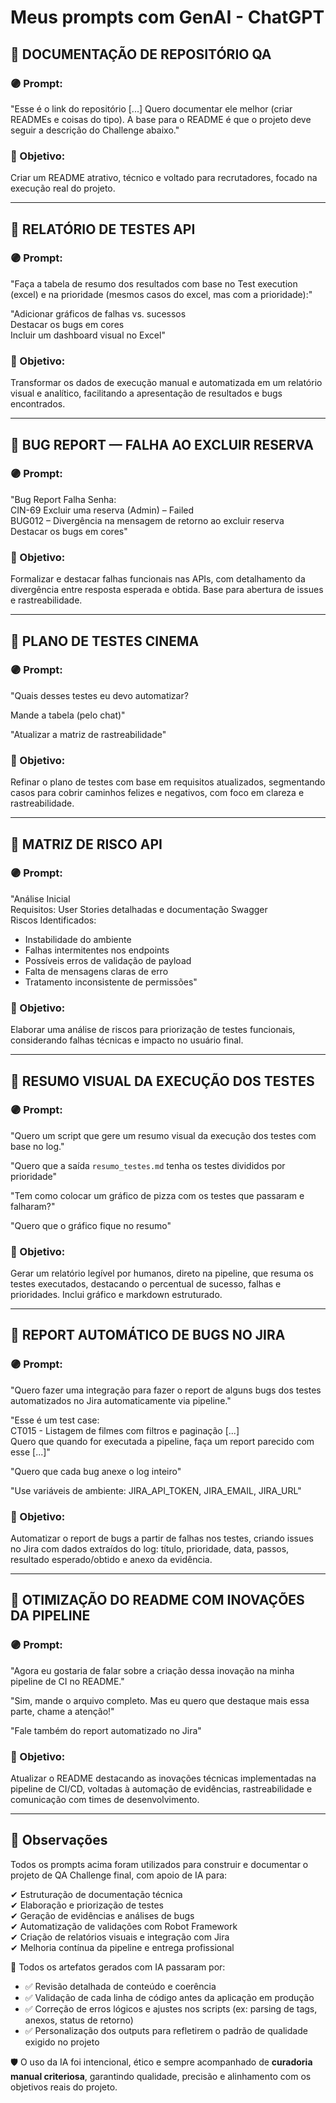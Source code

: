 # Meus prompts com GenAI - ChatGPT
## 📁 DOCUMENTAÇÃO DE REPOSITÓRIO QA

### 🟣 Prompt:
"Esse é o link do repositório [...] Quero documentar ele melhor (criar READMEs e coisas do tipo). A base para o README é que o projeto deve seguir a descrição do Challenge abaixo."

### 🔎 Objetivo:
Criar um README atrativo, técnico e voltado para recrutadores, focado na execução real do projeto.

---

## 📁 RELATÓRIO DE TESTES API

### 🟣 Prompt:
"Faça a tabela de resumo dos resultados com base no Test execution (excel) e na prioridade (mesmos casos do excel, mas com a prioridade):"

"Adicionar gráficos de falhas vs. sucessos  
Destacar os bugs em cores  
Incluir um dashboard visual no Excel"

### 🔎 Objetivo:
Transformar os dados de execução manual e automatizada em um relatório visual e analítico, facilitando a apresentação de resultados e bugs encontrados.

---

## 📁 BUG REPORT — FALHA AO EXCLUIR RESERVA

### 🟣 Prompt:
"Bug Report Falha Senha:  
CIN-69 Excluir uma reserva (Admin) – Failed  
BUG012 – Divergência na mensagem de retorno ao excluir reserva  
Destacar os bugs em cores"

### 🔎 Objetivo:
Formalizar e destacar falhas funcionais nas APIs, com detalhamento da divergência entre resposta esperada e obtida. Base para abertura de issues e rastreabilidade.

---

## 📁 PLANO DE TESTES CINEMA

### 🟣 Prompt:
"Quais desses testes eu devo automatizar?

Mande a tabela (pelo chat)"

"Atualizar a matriz de rastreabilidade"

### 🔎 Objetivo:
Refinar o plano de testes com base em requisitos atualizados, segmentando casos para cobrir caminhos felizes e negativos, com foco em clareza e rastreabilidade.

---

## 📁 MATRIZ DE RISCO API

### 🟣 Prompt:
"Análise Inicial  
Requisitos: User Stories detalhadas e documentação Swagger  
Riscos Identificados:  
- Instabilidade do ambiente  
- Falhas intermitentes nos endpoints  
- Possíveis erros de validação de payload  
- Falta de mensagens claras de erro  
- Tratamento inconsistente de permissões"

### 🔎 Objetivo:
Elaborar uma análise de riscos para priorização de testes funcionais, considerando falhas técnicas e impacto no usuário final.

---

## 📁 RESUMO VISUAL DA EXECUÇÃO DOS TESTES

### 🟣 Prompt:
"Quero um script que gere um resumo visual da execução dos testes com base no log."

"Quero que a saída `resumo_testes.md` tenha os testes divididos por prioridade"

"Tem como colocar um gráfico de pizza com os testes que passaram e falharam?"

"Quero que o gráfico fique no resumo"

### 🔎 Objetivo:
Gerar um relatório legível por humanos, direto na pipeline, que resuma os testes executados, destacando o percentual de sucesso, falhas e prioridades. Inclui gráfico e markdown estruturado.

---

## 📁 REPORT AUTOMÁTICO DE BUGS NO JIRA

### 🟣 Prompt:
"Quero fazer uma integração para fazer o report de alguns bugs dos testes automatizados no Jira automaticamente via pipeline."

"Esse é um test case:  
CT015 - Listagem de filmes com filtros e paginação [...]  
Quero que quando for executada a pipeline, faça um report parecido com esse [...]"

"Quero que cada bug anexe o log inteiro"

"Use variáveis de ambiente: JIRA_API_TOKEN, JIRA_EMAIL, JIRA_URL"

### 🔎 Objetivo:
Automatizar o report de bugs a partir de falhas nos testes, criando issues no Jira com dados extraídos do log: título, prioridade, data, passos, resultado esperado/obtido e anexo da evidência.

---

## 📁 OTIMIZAÇÃO DO README COM INOVAÇÕES DA PIPELINE

### 🟣 Prompt:
"Agora eu gostaria de falar sobre a criação dessa inovação na minha pipeline de CI no README."

"Sim, mande o arquivo completo. Mas eu quero que destaque mais essa parte, chame a atenção!"

"Fale também do report automatizado no Jira"

### 🔎 Objetivo:
Atualizar o README destacando as inovações técnicas implementadas na pipeline de CI/CD, voltadas à automação de evidências, rastreabilidade e comunicação com times de desenvolvimento.

---

## 📎 Observações

Todos os prompts acima foram utilizados para construir e documentar o projeto de QA Challenge final, com apoio de IA para:

✔ Estruturação de documentação técnica  
✔ Elaboração e priorização de testes  
✔ Geração de evidências e análises de bugs  
✔ Automatização de validações com Robot Framework  
✔ Criação de relatórios visuais e integração com Jira  
✔ Melhoria contínua da pipeline e entrega profissional

🧠 Todos os artefatos gerados com IA passaram por:  
- ✅ Revisão detalhada de conteúdo e coerência  
- ✅ Validação de cada linha de código antes da aplicação em produção  
- ✅ Correção de erros lógicos e ajustes nos scripts (ex: parsing de tags, anexos, status de retorno)  
- ✅ Personalização dos outputs para refletirem o padrão de qualidade exigido no projeto

🛡️ O uso da IA foi intencional, ético e sempre acompanhado de **curadoria manual criteriosa**, garantindo qualidade, precisão e alinhamento com os objetivos reais do projeto.